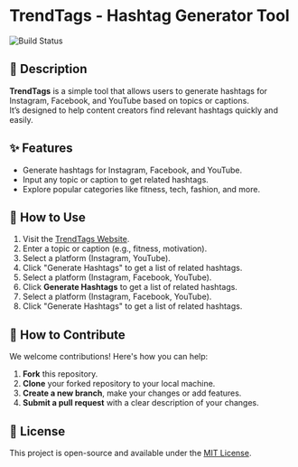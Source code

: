 # TrendTags - Hashtag Generator Tool

![Build Status](https://github.com/imDarshanGK/TrendTags/actions/workflows/main.yml/badge.svg)

## 📄 Description
**TrendTags** is a simple tool that allows users to generate hashtags for Instagram, Facebook, and YouTube based on topics or captions.  
It’s designed to help content creators find relevant hashtags quickly and easily.

## ✨ Features
- Generate hashtags for Instagram, Facebook, and YouTube.
- Input any topic or caption to get related hashtags.
- Explore popular categories like fitness, tech, fashion, and more.

## 🚀 How to Use
1. Visit the [TrendTags Website](https://trendtags.netlify.app/).
2. Enter a topic or caption (e.g., fitness, motivation).
3. Select a platform (Instagram, YouTube).
4. Click "Generate Hashtags" to get a list of related hashtags.
5. Select a platform (Instagram, Facebook, YouTube).
6. Click **Generate Hashtags** to get a list of related hashtags.
7. Select a platform (Instagram, Facebook, YouTube).
8. Click "Generate Hashtags" to get a list of related hashtags.

## 🤝 How to Contribute
We welcome contributions! Here's how you can help:
1. **Fork** this repository.
2. **Clone** your forked repository to your local machine.
3. **Create a new branch**, make your changes or add features.
4. **Submit a pull request** with a clear description of your changes.

## 📜 License
This project is open-source and available under the [MIT License](LICENSE).
